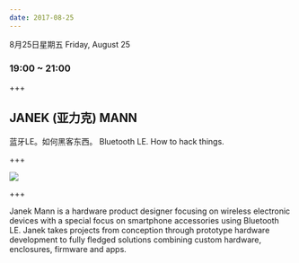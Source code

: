 ```yaml
---
date: 2017-08-25
---
```


8月25日星期五
Friday, August 25
### 19:00 ~ 21:00 

+++

## JANEK (亚力克) MANN
蓝牙LE。如何黑客东西。
Bluetooth LE. How to hack things.

+++

![](/images/janek.jpg)

+++

Janek Mann is a hardware product designer focusing on wireless electronic devices with a special focus on smartphone accessories using Bluetooth LE. Janek takes projects from conception through prototype hardware development to fully fledged solutions combining custom hardware, enclosures, firmware and apps.
